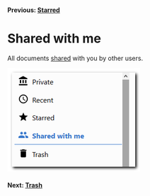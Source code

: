 #### Previous: [Starred](./starred.md)

# Shared with me

All documents [shared](./documents/share.md) with you by other users.

![Shared with me](./img/shared-with-me.png)

#### Next: [Trash](./trash.md)